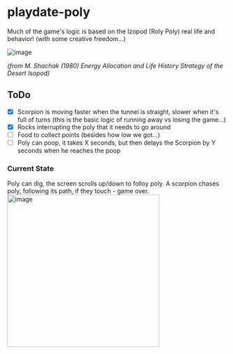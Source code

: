# playdate-poly

Much of the game's logic is based on the Izopod (Roly Poly) real life and behavior! (with some creative freedom...)

![image](https://user-images.githubusercontent.com/5012557/158041460-9278ff9a-1175-4b21-9148-07e0b984e79c.png)

_(from M. Shachak (1980) Energy Allocation and Life History Strategy of the Desert lsopod)_

## ToDo
- [x] Scorpion is moving faster when the tunnel is straight, slower when it's full of turns (this is the basic logic of running away vs losing the game...)
- [x] Rocks interrupting the poly that it needs to go around
- [ ] Food to collect points (besides how low we got...)
- [ ] Poly can poop, it takes X seconds, but then delays the Scorpion by Y seconds when he reaches the poop

### Current State
Poly can dig, the screen scrolls up/down to folloy poly.
A scorpion chases poly, following its path, if they touch - game over.
<img width="350" alt="image" src="https://user-images.githubusercontent.com/5012557/157371528-31746c8f-d822-443a-8388-68667d2bca59.png">
